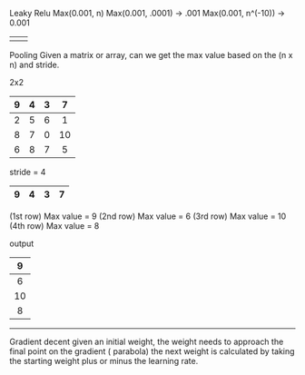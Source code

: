 
Leaky Relu
	Max(0.001, n)
	Max(0.001, .0001) -> .001
	Max(0.001, n^(-10)) -> 0.001

|     |     |
| --- | --- |
|     |     |


Pooling
	Given a matrix or array, can we get the max value based on the (n x n) and stride.


2x2

|  9  |  4  |  3  |  7  |
|:---:|:---:|:---:|:---:|
|  2  |  5  |  6  |  1  |
|  8  |  7  |  0  | 10  |
|  6  |  8  |  7  |  5  |

stride = 4

|  9  |  4  |  3  |  7  |
|:---:|:---:|:---:|:---:|
(1st row) Max value = 9
(2nd row) Max value = 6
(3rd row) Max value = 10
(4th row) Max value = 8

output

|  9  |
|:---:|
|  6  |
| 10  |
|  8  |

---
Gradient decent
	given an initial weight, the weight needs to approach the final point on the gradient ( parabola) the next weight is calculated by taking the starting weight plus or minus the learning rate.